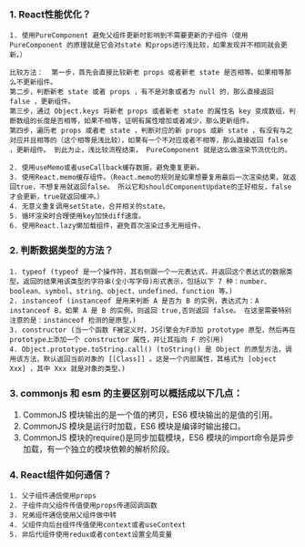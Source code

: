 ### 1. React性能优化？
    1. 使用PureComponent 避免父组件更新时影响到不需要更新的子组件（使用 PureComponent 的原理就是它会对state 和props进行浅比较，如果发现并不相同就会更新。）

    比较方法：  第一步，首先会直接比较新老 props 或者新老 state 是否相等。如果相等那么不更新组件。
    第二步，判断新老 state 或者 props ，有不是对象或者为 null 的，那么直接返回 false ，更新组件。
    第三步，通过 Object.keys 将新老 props 或者新老 state 的属性名 key 变成数组，判断数组的长度是否相等，如果不相等，证明有属性增加或者减少，那么更新组件。
    第四步，遍历老 props 或者老 state ，判断对应的新 props 或新 state ，有没有与之对应并且相等的（这个相等是浅比较），如果有一个不对应或者不相等，那么直接返回 false ，更新组件。 到此为止，浅比较流程结束， PureComponent 就是这么做渲染节流优化的。

    2. 使用useMemo或者useCallback缓存数据，避免重复更新。
    3. 使用React.memo缓存组件。（React.memo的规则是如果想要复用最后一次渲染结果，就返回true，不想复用就返回false。 所以它和shouldComponentUpdate的正好相反，false才会更新，true就返回缓冲。）
    4. 无意义重复调用setState，合并相关的state。
    5. 循环渲染时合理使用key加快diff速度。
    6. 使用React.lazy懒加载组件，避免首次渲染过多无用组件。

### 2. 判断数据类型的方法？
    1. typeof (typeof 是一个操作符，其右侧跟一个一元表达式，并返回这个表达式的数据类型。返回的结果用该类型的字符串(全小写字母)形式表示，包括以下 7 种：number、boolean、symbol、string、object、undefined、function 等。)
    2. instanceof (instanceof 是用来判断 A 是否为 B 的实例，表达式为：A instanceof B，如果 A 是 B 的实例，则返回 true,否则返回 false。 在这里需要特别注意的是：instanceof 检测的是原型，)
    3. constructor (当一个函数 F被定义时，JS引擎会为F添加 prototype 原型，然后再在 prototype上添加一个 constructor 属性，并让其指向 F 的引用)
    4. Object.prototype.toString.call() (toString() 是 Object 的原型方法，调用该方法，默认返回当前对象的 [[Class]] 。这是一个内部属性，其格式为 [object Xxx] ，其中 Xxx 就是对象的类型。)

### 3. commonjs 和 esm 的主要区别可以概括成以下几点：
   1. CommonJS 模块输出的是一个值的拷贝，ES6 模块输出的是值的引用。
   2. CommonJS 模块是运行时加载，ES6 模块是编译时输出接口。
   3. CommonJS 模块的require()是同步加载模块，ES6 模块的import命令是异步加载，有一个独立的模块依赖的解析阶段。

### 4. React组件如何通信？
    1. 父子组件通信使用props
    2. 子组件向父组件传值使用props传递回调函数
    3. 兄弟组件通信使用父组件做中转
    4. 父组件向后台组件传值使用context或者useContext
    5. 非后代组件使用redux或者context设置全局变量